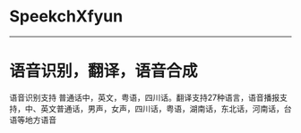 # SpeekchXfyun

***

 语音识别，翻译，语音合成
=====================================================================================
语音识别支持 普通话中，英文，粤语，四川话。翻译支持27种语言，语音播报支持，中、英文普通话，男声，女声，四川话，粤语，湖南话，东北话，河南话，台语等地方语音
